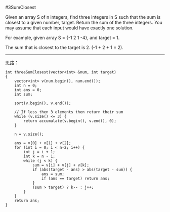#3SumClosest

Given an array S of n integers, find three integers in S such that the sum is closest to a given number, target. 
Return the sum of the three integers. You may assume that each input would have exactly one solution.

For example, given array S = {-1 2 1 -4}, and target = 1.

The sum that is closest to the target is 2. (-1 + 2 + 1 = 2).


---

思路：


```
int threeSumClosest(vector<int> &num, int target) 
{        
    vector<int> v(num.begin(), num.end());
    int n = 0;
    int ans = 0;
    int sum;

    sort(v.begin(), v.end());

    // If less then 3 elements then return their sum
    while (v.size() <= 3) {
        return accumulate(v.begin(), v.end(), 0);
    }

    n = v.size();

    ans = v[0] + v[1] + v[2];
    for (int i = 0; i < n-2; i++) {
        int j = i + 1;
        int k = n - 1;
        while (j < k) {
            sum = v[i] + v[j] + v[k];
            if (abs(target - ans) > abs(target - sum)) {
                ans = sum;
                if (ans == target) return ans;
            }
            (sum > target) ? k-- : j++;
        }
    }
    return ans;
}
```